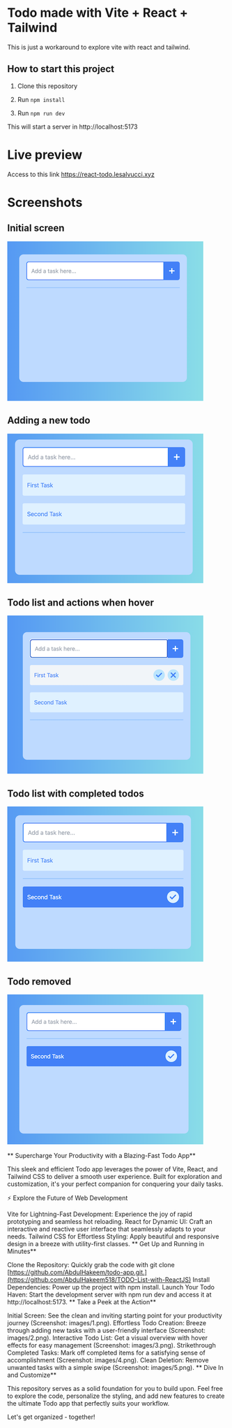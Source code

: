 # Todo made with Vite + React + Tailwind

This is just a workaround to explore vite with react and tailwind.

## How to start this project

1. Clone this repository

2. Run `npm install`

3. Run `npm run dev`

This will start a server in http://localhost:5173

# Live preview

Access to this link https://react-todo.lesalvucci.xyz

# Screenshots

## Initial screen

![Screenshot](images/1.png)

## Adding a new todo

![Screenshot](images/2.png)

## Todo list and actions when hover

![Screenshot](images/3.png)

## Todo list with completed todos

![Screenshot](images/4.png)

## Todo removed

![Screenshot](images/5.png)


** Supercharge Your Productivity with a Blazing-Fast Todo App**

This sleek and efficient Todo app leverages the power of Vite, React, and Tailwind CSS to deliver a smooth user experience. Built for exploration and customization, it's your perfect companion for conquering your daily tasks.

⚡️ Explore the Future of Web Development

Vite for Lightning-Fast Development: Experience the joy of rapid prototyping and seamless hot reloading.
React for Dynamic UI: Craft an interactive and reactive user interface that seamlessly adapts to your needs.
Tailwind CSS for Effortless Styling: Apply beautiful and responsive design in a breeze with utility-first classes.
** Get Up and Running in Minutes**

Clone the Repository: Quickly grab the code with git clone [https://github.com/AbdulHakeem/todo-app.git.](https://github.com/AbdulHakeem518/TODO-List-with-ReactJS)
Install Dependencies: Power up the project with npm install.
Launch Your Todo Haven: Start the development server with npm run dev and access it at http://localhost:5173.
** Take a Peek at the Action**

Initial Screen: See the clean and inviting starting point for your productivity journey (Screenshot: images/1.png).
Effortless Todo Creation: Breeze through adding new tasks with a user-friendly interface (Screenshot: images/2.png).
Interactive Todo List: Get a visual overview with hover effects for easy management (Screenshot: images/3.png).
Strikethrough Completed Tasks: Mark off completed items for a satisfying sense of accomplishment (Screenshot: images/4.png).
Clean Deletion: Remove unwanted tasks with a simple swipe (Screenshot: images/5.png).
** Dive In and Customize**

This repository serves as a solid foundation for you to build upon. Feel free to explore the code, personalize the styling, and add new features to create the ultimate Todo app that perfectly suits your workflow.

Let's get organized - together!
